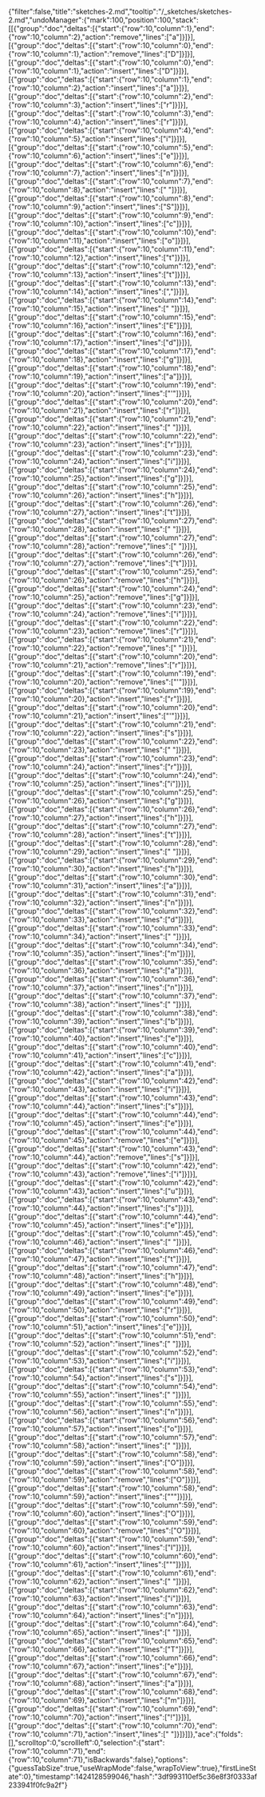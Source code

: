 {"filter":false,"title":"sketches-2.md","tooltip":"/_sketches/sketches-2.md","undoManager":{"mark":100,"position":100,"stack":[[{"group":"doc","deltas":[{"start":{"row":10,"column":1},"end":{"row":10,"column":2},"action":"remove","lines":["a"]}]}],[{"group":"doc","deltas":[{"start":{"row":10,"column":0},"end":{"row":10,"column":1},"action":"remove","lines":["D"]}]}],[{"group":"doc","deltas":[{"start":{"row":10,"column":0},"end":{"row":10,"column":1},"action":"insert","lines":["D"]}]}],[{"group":"doc","deltas":[{"start":{"row":10,"column":1},"end":{"row":10,"column":2},"action":"insert","lines":["a"]}]}],[{"group":"doc","deltas":[{"start":{"row":10,"column":2},"end":{"row":10,"column":3},"action":"insert","lines":["r"]}]}],[{"group":"doc","deltas":[{"start":{"row":10,"column":3},"end":{"row":10,"column":4},"action":"insert","lines":["r"]}]}],[{"group":"doc","deltas":[{"start":{"row":10,"column":4},"end":{"row":10,"column":5},"action":"insert","lines":["i"]}]}],[{"group":"doc","deltas":[{"start":{"row":10,"column":5},"end":{"row":10,"column":6},"action":"insert","lines":["e"]}]}],[{"group":"doc","deltas":[{"start":{"row":10,"column":6},"end":{"row":10,"column":7},"action":"insert","lines":["n"]}]}],[{"group":"doc","deltas":[{"start":{"row":10,"column":7},"end":{"row":10,"column":8},"action":"insert","lines":[" "]}]}],[{"group":"doc","deltas":[{"start":{"row":10,"column":8},"end":{"row":10,"column":9},"action":"insert","lines":["S"]}]}],[{"group":"doc","deltas":[{"start":{"row":10,"column":9},"end":{"row":10,"column":10},"action":"insert","lines":["c"]}]}],[{"group":"doc","deltas":[{"start":{"row":10,"column":10},"end":{"row":10,"column":11},"action":"insert","lines":["o"]}]}],[{"group":"doc","deltas":[{"start":{"row":10,"column":11},"end":{"row":10,"column":12},"action":"insert","lines":["t"]}]}],[{"group":"doc","deltas":[{"start":{"row":10,"column":12},"end":{"row":10,"column":13},"action":"insert","lines":["t"]}]}],[{"group":"doc","deltas":[{"start":{"row":10,"column":13},"end":{"row":10,"column":14},"action":"insert","lines":[","]}]}],[{"group":"doc","deltas":[{"start":{"row":10,"column":14},"end":{"row":10,"column":15},"action":"insert","lines":[" "]}]}],[{"group":"doc","deltas":[{"start":{"row":10,"column":15},"end":{"row":10,"column":16},"action":"insert","lines":["E"]}]}],[{"group":"doc","deltas":[{"start":{"row":10,"column":16},"end":{"row":10,"column":17},"action":"insert","lines":["d"]}]}],[{"group":"doc","deltas":[{"start":{"row":10,"column":17},"end":{"row":10,"column":18},"action":"insert","lines":["g"]}]}],[{"group":"doc","deltas":[{"start":{"row":10,"column":18},"end":{"row":10,"column":19},"action":"insert","lines":["a"]}]}],[{"group":"doc","deltas":[{"start":{"row":10,"column":19},"end":{"row":10,"column":20},"action":"insert","lines":["'"]}]}],[{"group":"doc","deltas":[{"start":{"row":10,"column":20},"end":{"row":10,"column":21},"action":"insert","lines":["r"]}]}],[{"group":"doc","deltas":[{"start":{"row":10,"column":21},"end":{"row":10,"column":22},"action":"insert","lines":[" "]}]}],[{"group":"doc","deltas":[{"start":{"row":10,"column":22},"end":{"row":10,"column":23},"action":"insert","lines":["r"]}]}],[{"group":"doc","deltas":[{"start":{"row":10,"column":23},"end":{"row":10,"column":24},"action":"insert","lines":["i"]}]}],[{"group":"doc","deltas":[{"start":{"row":10,"column":24},"end":{"row":10,"column":25},"action":"insert","lines":["g"]}]}],[{"group":"doc","deltas":[{"start":{"row":10,"column":25},"end":{"row":10,"column":26},"action":"insert","lines":["h"]}]}],[{"group":"doc","deltas":[{"start":{"row":10,"column":26},"end":{"row":10,"column":27},"action":"insert","lines":["t"]}]}],[{"group":"doc","deltas":[{"start":{"row":10,"column":27},"end":{"row":10,"column":28},"action":"insert","lines":[" "]}]}],[{"group":"doc","deltas":[{"start":{"row":10,"column":27},"end":{"row":10,"column":28},"action":"remove","lines":[" "]}]}],[{"group":"doc","deltas":[{"start":{"row":10,"column":26},"end":{"row":10,"column":27},"action":"remove","lines":["t"]}]}],[{"group":"doc","deltas":[{"start":{"row":10,"column":25},"end":{"row":10,"column":26},"action":"remove","lines":["h"]}]}],[{"group":"doc","deltas":[{"start":{"row":10,"column":24},"end":{"row":10,"column":25},"action":"remove","lines":["g"]}]}],[{"group":"doc","deltas":[{"start":{"row":10,"column":23},"end":{"row":10,"column":24},"action":"remove","lines":["i"]}]}],[{"group":"doc","deltas":[{"start":{"row":10,"column":22},"end":{"row":10,"column":23},"action":"remove","lines":["r"]}]}],[{"group":"doc","deltas":[{"start":{"row":10,"column":21},"end":{"row":10,"column":22},"action":"remove","lines":[" "]}]}],[{"group":"doc","deltas":[{"start":{"row":10,"column":20},"end":{"row":10,"column":21},"action":"remove","lines":["r"]}]}],[{"group":"doc","deltas":[{"start":{"row":10,"column":19},"end":{"row":10,"column":20},"action":"remove","lines":["'"]}]}],[{"group":"doc","deltas":[{"start":{"row":10,"column":19},"end":{"row":10,"column":20},"action":"insert","lines":["r"]}]}],[{"group":"doc","deltas":[{"start":{"row":10,"column":20},"end":{"row":10,"column":21},"action":"insert","lines":["'"]}]}],[{"group":"doc","deltas":[{"start":{"row":10,"column":21},"end":{"row":10,"column":22},"action":"insert","lines":["s"]}]}],[{"group":"doc","deltas":[{"start":{"row":10,"column":22},"end":{"row":10,"column":23},"action":"insert","lines":[" "]}]}],[{"group":"doc","deltas":[{"start":{"row":10,"column":23},"end":{"row":10,"column":24},"action":"insert","lines":["r"]}]}],[{"group":"doc","deltas":[{"start":{"row":10,"column":24},"end":{"row":10,"column":25},"action":"insert","lines":["i"]}]}],[{"group":"doc","deltas":[{"start":{"row":10,"column":25},"end":{"row":10,"column":26},"action":"insert","lines":["g"]}]}],[{"group":"doc","deltas":[{"start":{"row":10,"column":26},"end":{"row":10,"column":27},"action":"insert","lines":["h"]}]}],[{"group":"doc","deltas":[{"start":{"row":10,"column":27},"end":{"row":10,"column":28},"action":"insert","lines":["t"]}]}],[{"group":"doc","deltas":[{"start":{"row":10,"column":28},"end":{"row":10,"column":29},"action":"insert","lines":[" "]}]}],[{"group":"doc","deltas":[{"start":{"row":10,"column":29},"end":{"row":10,"column":30},"action":"insert","lines":["h"]}]}],[{"group":"doc","deltas":[{"start":{"row":10,"column":30},"end":{"row":10,"column":31},"action":"insert","lines":["a"]}]}],[{"group":"doc","deltas":[{"start":{"row":10,"column":31},"end":{"row":10,"column":32},"action":"insert","lines":["n"]}]}],[{"group":"doc","deltas":[{"start":{"row":10,"column":32},"end":{"row":10,"column":33},"action":"insert","lines":["d"]}]}],[{"group":"doc","deltas":[{"start":{"row":10,"column":33},"end":{"row":10,"column":34},"action":"insert","lines":[" "]}]}],[{"group":"doc","deltas":[{"start":{"row":10,"column":34},"end":{"row":10,"column":35},"action":"insert","lines":["m"]}]}],[{"group":"doc","deltas":[{"start":{"row":10,"column":35},"end":{"row":10,"column":36},"action":"insert","lines":["a"]}]}],[{"group":"doc","deltas":[{"start":{"row":10,"column":36},"end":{"row":10,"column":37},"action":"insert","lines":["n"]}]}],[{"group":"doc","deltas":[{"start":{"row":10,"column":37},"end":{"row":10,"column":38},"action":"insert","lines":[" "]}]}],[{"group":"doc","deltas":[{"start":{"row":10,"column":38},"end":{"row":10,"column":39},"action":"insert","lines":["b"]}]}],[{"group":"doc","deltas":[{"start":{"row":10,"column":39},"end":{"row":10,"column":40},"action":"insert","lines":["e"]}]}],[{"group":"doc","deltas":[{"start":{"row":10,"column":40},"end":{"row":10,"column":41},"action":"insert","lines":["c"]}]}],[{"group":"doc","deltas":[{"start":{"row":10,"column":41},"end":{"row":10,"column":42},"action":"insert","lines":["a"]}]}],[{"group":"doc","deltas":[{"start":{"row":10,"column":42},"end":{"row":10,"column":43},"action":"insert","lines":["i"]}]}],[{"group":"doc","deltas":[{"start":{"row":10,"column":43},"end":{"row":10,"column":44},"action":"insert","lines":["s"]}]}],[{"group":"doc","deltas":[{"start":{"row":10,"column":44},"end":{"row":10,"column":45},"action":"insert","lines":["e"]}]}],[{"group":"doc","deltas":[{"start":{"row":10,"column":44},"end":{"row":10,"column":45},"action":"remove","lines":["e"]}]}],[{"group":"doc","deltas":[{"start":{"row":10,"column":43},"end":{"row":10,"column":44},"action":"remove","lines":["s"]}]}],[{"group":"doc","deltas":[{"start":{"row":10,"column":42},"end":{"row":10,"column":43},"action":"remove","lines":["i"]}]}],[{"group":"doc","deltas":[{"start":{"row":10,"column":42},"end":{"row":10,"column":43},"action":"insert","lines":["u"]}]}],[{"group":"doc","deltas":[{"start":{"row":10,"column":43},"end":{"row":10,"column":44},"action":"insert","lines":["s"]}]}],[{"group":"doc","deltas":[{"start":{"row":10,"column":44},"end":{"row":10,"column":45},"action":"insert","lines":["e"]}]}],[{"group":"doc","deltas":[{"start":{"row":10,"column":45},"end":{"row":10,"column":46},"action":"insert","lines":[" "]}]}],[{"group":"doc","deltas":[{"start":{"row":10,"column":46},"end":{"row":10,"column":47},"action":"insert","lines":["t"]}]}],[{"group":"doc","deltas":[{"start":{"row":10,"column":47},"end":{"row":10,"column":48},"action":"insert","lines":["h"]}]}],[{"group":"doc","deltas":[{"start":{"row":10,"column":48},"end":{"row":10,"column":49},"action":"insert","lines":["e"]}]}],[{"group":"doc","deltas":[{"start":{"row":10,"column":49},"end":{"row":10,"column":50},"action":"insert","lines":["r"]}]}],[{"group":"doc","deltas":[{"start":{"row":10,"column":50},"end":{"row":10,"column":51},"action":"insert","lines":["e"]}]}],[{"group":"doc","deltas":[{"start":{"row":10,"column":51},"end":{"row":10,"column":52},"action":"insert","lines":[" "]}]}],[{"group":"doc","deltas":[{"start":{"row":10,"column":52},"end":{"row":10,"column":53},"action":"insert","lines":["i"]}]}],[{"group":"doc","deltas":[{"start":{"row":10,"column":53},"end":{"row":10,"column":54},"action":"insert","lines":["s"]}]}],[{"group":"doc","deltas":[{"start":{"row":10,"column":54},"end":{"row":10,"column":55},"action":"insert","lines":[" "]}]}],[{"group":"doc","deltas":[{"start":{"row":10,"column":55},"end":{"row":10,"column":56},"action":"insert","lines":["n"]}]}],[{"group":"doc","deltas":[{"start":{"row":10,"column":56},"end":{"row":10,"column":57},"action":"insert","lines":["o"]}]}],[{"group":"doc","deltas":[{"start":{"row":10,"column":57},"end":{"row":10,"column":58},"action":"insert","lines":[" "]}]}],[{"group":"doc","deltas":[{"start":{"row":10,"column":58},"end":{"row":10,"column":59},"action":"insert","lines":["O"]}]}],[{"group":"doc","deltas":[{"start":{"row":10,"column":58},"end":{"row":10,"column":59},"action":"remove","lines":["O"]}]}],[{"group":"doc","deltas":[{"start":{"row":10,"column":58},"end":{"row":10,"column":59},"action":"insert","lines":["\""]}]}],[{"group":"doc","deltas":[{"start":{"row":10,"column":59},"end":{"row":10,"column":60},"action":"insert","lines":["O"]}]}],[{"group":"doc","deltas":[{"start":{"row":10,"column":59},"end":{"row":10,"column":60},"action":"remove","lines":["O"]}]}],[{"group":"doc","deltas":[{"start":{"row":10,"column":59},"end":{"row":10,"column":60},"action":"insert","lines":["I"]}]}],[{"group":"doc","deltas":[{"start":{"row":10,"column":60},"end":{"row":10,"column":61},"action":"insert","lines":["\""]}]}],[{"group":"doc","deltas":[{"start":{"row":10,"column":61},"end":{"row":10,"column":62},"action":"insert","lines":[" "]}]}],[{"group":"doc","deltas":[{"start":{"row":10,"column":62},"end":{"row":10,"column":63},"action":"insert","lines":["i"]}]}],[{"group":"doc","deltas":[{"start":{"row":10,"column":63},"end":{"row":10,"column":64},"action":"insert","lines":["n"]}]}],[{"group":"doc","deltas":[{"start":{"row":10,"column":64},"end":{"row":10,"column":65},"action":"insert","lines":[" "]}]}],[{"group":"doc","deltas":[{"start":{"row":10,"column":65},"end":{"row":10,"column":66},"action":"insert","lines":["T"]}]}],[{"group":"doc","deltas":[{"start":{"row":10,"column":66},"end":{"row":10,"column":67},"action":"insert","lines":["e"]}]}],[{"group":"doc","deltas":[{"start":{"row":10,"column":67},"end":{"row":10,"column":68},"action":"insert","lines":["a"]}]}],[{"group":"doc","deltas":[{"start":{"row":10,"column":68},"end":{"row":10,"column":69},"action":"insert","lines":["m"]}]}],[{"group":"doc","deltas":[{"start":{"row":10,"column":69},"end":{"row":10,"column":70},"action":"insert","lines":["!"]}]}],[{"group":"doc","deltas":[{"start":{"row":10,"column":70},"end":{"row":10,"column":71},"action":"insert","lines":[" "]}]}]]},"ace":{"folds":[],"scrolltop":0,"scrollleft":0,"selection":{"start":{"row":10,"column":71},"end":{"row":10,"column":71},"isBackwards":false},"options":{"guessTabSize":true,"useWrapMode":false,"wrapToView":true},"firstLineState":0},"timestamp":1424128599046,"hash":"3df993110ef5c36e8f3f0333af233941f0fc9a2f"}